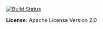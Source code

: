 [![Build Status](https://travis-ci.org/Hronom/words-counter.svg?branch=master)](https://travis-ci.org/Hronom/words-counter)

**License:** Apache License Version 2.0
